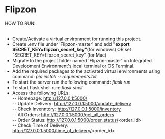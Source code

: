 # Flipzon
HOW TO RUN:<br>
<br>
- Create/Activate a virtual environment for running this project. <br>
- Create .env file under 'Flipzon-master' and add <b>"export SECRET_KEY=flipzon_secret_key"</b>(for windows) OR set "SECRET_KEY=flipzon_secret_key" (for Mac)<br>
- Migrate to the project folder named 'Flipzon-master' on Integrated Development Environment's local terminal or OS Terminal.<br>
- Add the required packages to the activated virtual environments using command: <i>pip install -r requirements.txt</i> <br>
- To start the server run the following command: <i>flask run</i><br>
- To start flask shell run: <i>flask shell</i><br>
- Access the following URLs: <br>
-- Homepage: http://127.0.0.1:5000/<br>
-- Update Delivery: http://127.0.0.1:5000/update_delivery <br>
-- Check Invenntory: http://127.0.0.1:5000/inventory <br>
-- All Orders: http://127.0.0.1:5000/get_all_orders <br>
-- Order Status: http://127.0.0.1:5000/order_status/<order_id> <br>
-- Check Time of Delivery: http://127.0.0.1:5000/time_of_delivery/<order_id> <br>
